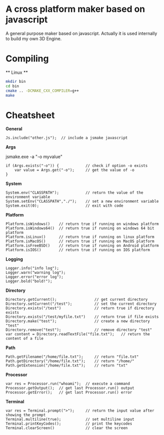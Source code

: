 # A cross platform maker based on javascript #

A general purpose maker based on javascript. Actually it is used internally to build my own 3D Engine.

# Compiling #

** Linux **

```bash
mkdir bin
cd bin
cmake .. -DCMAKE_CXX_COMPILER=g++
make
```

# Cheatsheet #

**General**
```
Js.include("other.js");  // include a jsmake javascript
```
**Args**

jsmake.exe -a "-o myvalue"

```
if (Args.exists("-o")) {            // check if option -o exists
    var value = Args.get("-o");     // get the value of -o
}
```

**System**
```
System.env("CLASSPATH");            // return the value of the environment variable  
System.setEnv("CLASSPATH","./");    // set a new environment variable 
System.exit(0);                     // exit with code
```

**Platform**
```
Platform.isWindows()    // return true if running on windows platform  
Platform.isWindows64()  // return true if running on windows 64 bit platform
Platform.isLinux()      // return true if running on linux platform
Platform.isMacOS()      // return true if running on MacOS platform
Platform.isFreeBSD()    // return true if running on Android platform
Platform.isIOS()        // return true if running on IOS platform
```

**Logging**
```
Logger.info("info log");  
Logger.warn("warning log"); 
Logger.error("error log");
Logger.bold("bold!");
```

**Directory**
```
Directory.getCurrent();                 // get current directory
Directory.setCurrent("/test");          // set the current directory
Directory.exists("/test")               // return true if directory exists
Directory.exists("/test/myfile.txt")    // return true if file exists
Directory.make("test");                 // create a new directory "test"
Directory.remove("test");               // remove directory "test"
var content = Directory.readTextFile("file.txt");   // return the content of a file
```

**Path**
```
Path.getFilename("/home/file.txt");     // return "file.txt"
Path.getDirectory("/home/file.txt");    // return "/home/"
Path.getExtension("/home/file.txt");    // return "txt"
```

**Processor**
```
var res = Processor.run("whoami");  // execute a command
Processor.getOutput();  // get last Processor.run() output
Processor.getError();   // get last Processor.run() error
```

**Terminal**
```
var res = Terminal.prompt(">");     // return the input value after showing the prompt
Terminal.multiline(true);           // set multiline input
Terminal.printKeyCodes();           // print the keycodes
Terminal.clearScreen()              // clear the screen 
```
